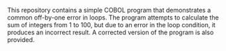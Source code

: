 This repository contains a simple COBOL program that demonstrates a common off-by-one error in loops. The program attempts to calculate the sum of integers from 1 to 100, but due to an error in the loop condition, it produces an incorrect result. A corrected version of the program is also provided.